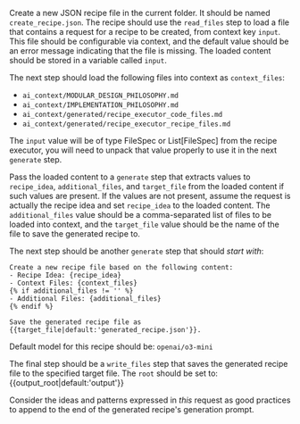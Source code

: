 Create a new JSON recipe file in the current folder. It should be named `create_recipe.json`. The recipe should use the `read_files` step to load a file that contains a request for a recipe to be created, from context key `input`. This file should be configurable via context, and the default value should be an error message indicating that the file is missing. The loaded content should be stored in a variable called `input`.

The next step should load the following files into context as `context_files`:

- `ai_context/MODULAR_DESIGN_PHILOSOPHY.md`
- `ai_context/IMPLEMENTATION_PHILOSOPHY.md`
- `ai_context/generated/recipe_executor_code_files.md`
- `ai_context/generated/recipe_executor_recipe_files.md`

The `input` value will be of type FileSpec or List[FileSpec] from the recipe executor, you will need to unpack that value properly to use it in the next `generate` step.

Pass the loaded content to a `generate` step that extracts values to `recipe_idea`, `additional_files`, and `target_file` from the loaded content if such values are present. If the values are not present, assume the request is actually the recipe idea and set `recipe_idea` to the loaded content. The `additional_files` value should be a comma-separated list of files to be loaded into context, and the `target_file` value should be the name of the file to save the generated recipe to.

The next step should be another `generate` step that should _start with_:

```
Create a new recipe file based on the following content:
- Recipe Idea: {recipe_idea}
- Context Files: {context_files}
{% if additional_files != '' %}
- Additional Files: {additional_files}
{% endif %}

Save the generated recipe file as {{target_file|default:'generated_recipe.json'}}.
```

Default model for this recipe should be: `openai/o3-mini`

The final step should be a `write_files` step that saves the generated recipe file to the specified target file. The `root` should be set to: {{output_root|default:'output'}}

Consider the ideas and patterns expressed in _this_ request as good practices to append to the end of the generated recipe's generation prompt.
